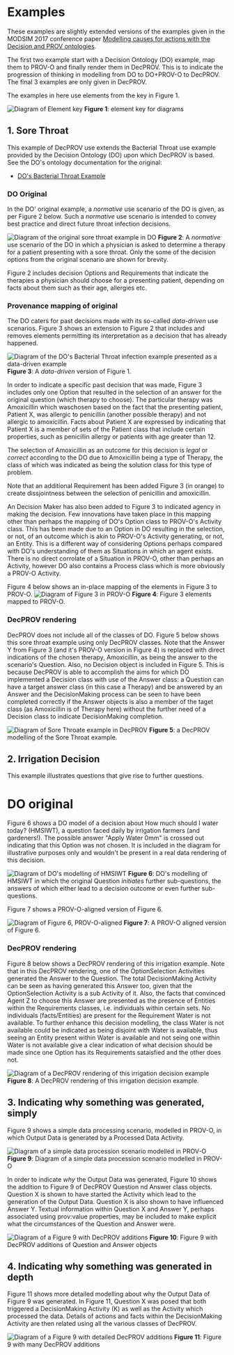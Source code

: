 # Examples
These examples are slightly extended versions of the examples given in the MODSIM 2017 conference paper [Modelling causes for actions with the Decision and PROV ontologies](http://github.com/nicholascar/decprov-ont/blob/master/references/Car2017-Modelling-causes-for-actions-with-the-Decision-and-PROV-ontologies.pdf).

The first two example start with a Decision Ontology (DO) example, map them to PROV-O and finally render them in DecPROV. This is to indicate the progression of thinking in modelling from DO to DO+PROV-O to DecPROV. The final 3 examples are only given in DecPROV.

The examples in here use elements from the key in Figure 1.

![Diagram of Element key](images/class-key.png)
**Figure 1**: element key for diagrams

## 1. Sore Throat

This example of DecPROV use extends the Bacterial Throat use example provided by the Decision Ontology (DO) upon which DecPROV is based. See the DO's ontology documentation for the original:

* [DO's Bacterial Throat Example](https://github.com/nicholascar/decision-o/blob/master/examples/03-bacterial-throat-infection.md)

### DO Original
In the DO' original example, a *normative* use scenario of the DO is given, as per Figure 2 below. Such a *normative* use scenario is intended to convey best practice and direct future throat infection decisions. 

![Diagram of the original sore throat example in DO](images/do-therapy-orig.png)
**Figure 2**: A *normative* use scenario of the DO in which a physician is asked to determine a therapy for a patient presenting with a sore throat. Only the some of the decision options from the original scenario are shown for brevity.

Figure 2 includes decision Options and Requirements that indicate the therapies a physician should choose for a presenting patient, depending on facts about them such as their age, allergies etc.

### Provenance mapping of original

The DO caters for past decisions made with its so-called *data-driven* use scenarios. Figure 3 shows an extension to Figure 2 that includes and removes elements permitting its interpretation as a decision that has already happened.

![Diagram of the DO's Bacterial Throat infection example presented as a data-driven example](images/do-therapy-data-driven.png)
**Figure 3**: A *data-driven* version of Figure 1.

In order to indicate a specific past decision that was made, Figure 3 includes only one Option that resulted in the selection of an answer for the original question (which therapy to choose). The particular therapy was Amoxicillin which waschosen based on the fact that the presenting patient, Patient X, was allergic to penicillin (another possible therapy) and not allergic to amoxicillin. Facts about Patient X are expressed by indicating that Patient X is a member of sets of the Patient class that include certain properties, such as penicillin allergy or patients with age greater than 12.

The selection of Amoxicillin as an outcome for this decision is *legal* or *correct* according to the DO due to Amoxicillin being a type of Therapy, the class of which was indicated as being the solution class for this type of problem.

Note that an additional Requirement has been added Figure 3 (in orange) to create dissjointness between the selection of penicillin and amoxicillin.

An Decision Maker has also been added to Figure 3 to indicated agency in making the decision. Few innovations have taken place in this mapping other than perhaps the mapping of DO's Option class to PROV-O's Activity class. This has been made due to an Option in DO resulting in the selection, or not, of an outcome which is akin to PROV-O's Activity generating, or not, an Entity. This is a different way of considering Options perhaps compared with DO's understanding of them as Situations in which an agent exists. There is no direct corrolate of a Situation in PROV-O, other than perhaps an Activity, however DO also contains a Process class which is more obviously a PROV-O Activity.

Figure 4 below shows an in-place mapping of the elements in Figure 3 to PROV-O.
![Diagram of Figure 3 in PROV-O](images/do-therapy-prov-aligned.png)
**Figure 4**: Figure 3 elements mapped to PROV-O.

### DecPROV rendering

DecPROV does not include all of the classes of DO. Figure 5 below shows this sore throat example using only DecPROV classes. Note that the Answer Y from Figure 3 (and it's PROV-O version in Figure 4) is replaced with direct indications of the chosen therapy, Amoxicillin, as being the answer to the scenario's Question. Also, no Decision object is included in Figure 5. This is because DecPROV is able to accomplish the aims for which DO implemented a Decision class with use of the Answer class: a Question can have a target answer class (in this case a Therapy) and be answered by an Answer and the DecisionMaking process can be seen to have been completed correctly if the Answer objects is also a member of the taget class (as Amoxicillin is of Therapy here) without the further need of a Decision class to indicate DecisionMaking completion.

![Diagram of Sore Throate example in DecPROV](images/do-therapy-decprov.png)
**Figure 5**: a DecPROV modelling of the Sore Throat example.


## 2. Irrigation Decision 

This example illustrates questions that give rise to further questions.

# DO original

Figure 6 shows a DO model of a decision about How much should I water today? (HMSIWT), a question faced daily by irrigation farmers (and gardeners!). The possible answer "Apply Water 0mm" is crossed out indicating that this Option was not chosen. It is included in the diagram for illustrative purposes only and wouldn't be present in a real data rendering of this decision.

![Diagram of DO's modelling of HMSIWT](images/hmsiwt-data-driven.png)
**Figure 6**: DO's modelling of HMSIWT in which the original Question *initiates* further sub-questions, the answers of which either lead to a decision outcome or even further sub-questions.

Figure 7 shows a PROV-O-aligned version of Figure 6.

![Diagram of Figure 6, PROV-O-aligned](images/hmsiwd-prov-aligned.png)
**Figure 7**: A PROV-O aligned version of Figure 6.

### DecPROV rendering

Figure 8 below shows a DecPROV rendering of this irrigation example. Note that in this DecPROV rendering, one of the OptionSelection Activities generated the Answer to the Question. The total DecisionMaking Activity can be seen as having generated this Answer too, given that the OptionSelection Activity is a sub Activity of it. Also, the facts that convinced Agent Z to choose this Answer are presented as the presence of Entities within the Requirements classes, i.e. individuals within certain sets. No individuals (facts/Entities) are present for the Requirement Water is not available. To further enhance this decision modelling, the class Water is not available could be indicated as being disjoint with Water is available, thus seeing an Entity present within Water is available and not seing one within Water is not available give a clear indication of what decision should be made since one Option has its Requirements sataisfied and the other does not.

![Diagram of a DecPROV rendering of this irrigation decision example](images/hmsiwt-decprov.png)
**Figure 8**: A DecPROV rendering of this irrigation decision example.


## 3. Indicating why something was generated, simply

Figure 9 shows a simple data processing scenario, modelled in PROV-O, in which Output Data is generated by a Processed Data Activity. 

![Diagram of a simple data procession scenario modelled in PROV-O](images/prov-eg-01.png)
**Figure 9**: Diagram of a simple data procession scenario modelled in PROV-O

In order to indicate *why* the Output Data was generated, Figure 10 shows the addition to Figure 9 of DecPROV Question nd Answer class objects. Question X is shown to have started the Activity which lead to the generation of the Output Data. Question X is also shown to have influenced Answer Y. Textual information within Question X and Answer Y, perhaps associated using prov:value properties, may be included to make explicit what the circumstances of the Question and Answer were.

![Diagram of a Figure 9 with DecPROV additions](images/prov-eg-01-simple.png)
**Figure 10**: Figure 9 with DecPROV additions of Question and Answer objects


## 4. Indicating why something was generated in depth

Figure 11 shows more detailed modelling about why the Output Data of Figure 9 was generated. In Figure 11, Question X was posed that both triggered a DecisionMaking Activity (K) as well as the Activity which processed the data. Details of actions and facts within the DecisionMaking Activity are then related using all the various classes of DecPROV.

![Diagram of a Figure 9 with detailed DecPROV additions](images/prov-eg-01-detailed.png)
**Figure 11**: Figure 9 with many DecPROV additions
